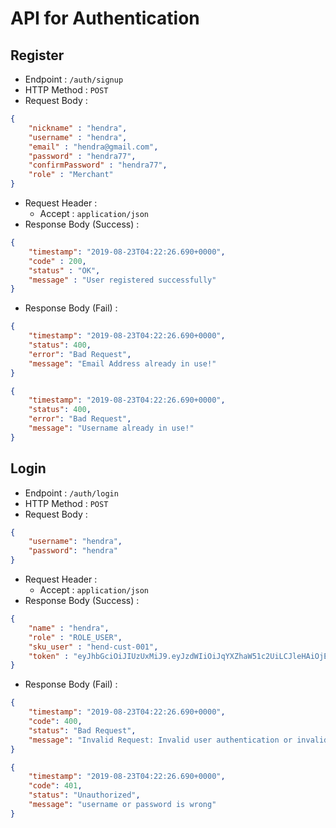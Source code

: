 # API for Authentication

## Register

+ Endpoint : ``/auth/signup``
+ HTTP Method : ``POST``
+ Request Body :

```json
{
    "nickname" : "hendra",
    "username" : "hendra",
    "email" : "hendra@gmail.com",
    "password" : "hendra77",
    "confirmPassword" : "hendra77",
    "role" : "Merchant"
}
```

+ Request Header :
  + Accept : ``application/json``
+ Response Body (Success) :

```json
{
    "timestamp": "2019-08-23T04:22:26.690+0000",
    "code" : 200,
    "status" : "OK",
    "message" : "User registered successfully"
}
```

+ Response Body (Fail) :

```json
{
    "timestamp": "2019-08-23T04:22:26.690+0000",
    "status": 400,
    "error": "Bad Request",
    "message": "Email Address already in use!"
}
```

```json
{
    "timestamp": "2019-08-23T04:22:26.690+0000",
    "status": 400,
    "error": "Bad Request",
    "message": "Username already in use!"
}
```


## Login

+ Endpoint : ``/auth/login``
+ HTTP Method : ``POST``
+ Request Body :

```json
{
    "username": "hendra",
    "password": "hendra"
}
```

+ Request Header :
  + Accept : ``application/json``
+ Response Body (Success) :

```json
{
    "name" : "hendra",
    "role" : "ROLE_USER",
    "sku_user" : "hend-cust-001",
    "token" : "eyJhbGciOiJIUzUxMiJ9.eyJzdWIiOiJqYXZhaW51c2UiLCJleHAiOjE1NjY1NTE5ODksImlhdCI6MTU2NjUzMzk4OX0.Kvx2VZkmckMexnTwK8A3vHSDar3J-K-dCrkJ2jmQtKdAWbw1dAjJ34WXCQXs-WO23OQPTqVF36E1STEhGZFZfg"
}
```

+ Response Body (Fail) :

```json
{
    "timestamp": "2019-08-23T04:22:26.690+0000",
    "code": 400,
    "status": "Bad Request",
    "message": "Invalid Request: Invalid user authentication or invalid request format"
}
```

```json
{
    "timestamp": "2019-08-23T04:22:26.690+0000",
    "code": 401,
    "status": "Unauthorized",
    "message": "username or password is wrong"
}
```
